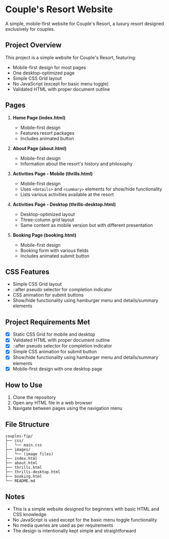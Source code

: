 # Couple's Resort Website

A simple, mobile-first website for Couple's Resort, a luxury resort designed exclusively for couples.

## Project Overview

This project is a simple website for Couple's Resort, featuring:
- Mobile-first design for most pages
- One desktop-optimized page
- Simple CSS Grid layout
- No JavaScript (except for basic menu toggle)
- Validated HTML with proper document outline

## Pages

1. **Home Page (index.html)**
   - Mobile-first design
   - Features resort packages
   - Includes animated button

2. **About Page (about.html)**
   - Mobile-first design
   - Information about the resort's history and philosophy

3. **Activities Page - Mobile (thrills.html)**
   - Mobile-first design
   - Uses `<details>` and `<summary>` elements for show/hide functionality
   - Lists various activities available at the resort

4. **Activities Page - Desktop (thrills-desktop.html)**
   - Desktop-optimized layout
   - Three-column grid layout
   - Same content as mobile version but with different presentation

5. **Booking Page (booking.html)**
   - Mobile-first design
   - Booking form with various fields
   - Includes animated submit button

## CSS Features

- Simple CSS Grid layout
- ::after pseudo selector for completion indicator
- CSS animation for submit buttons
- Show/hide functionality using hamburger menu and details/summary elements

## Project Requirements Met

- [x] Static CSS Grid for mobile and desktop
- [x] Validated HTML with proper document outline
- [x] ::after pseudo selector for completion indicator
- [x] Simple CSS animation for submit button
- [x] Show/hide functionality using hamburger menu and details/summary elements
- [x] Mobile-first design with one desktop page

## How to Use

1. Clone the repository
2. Open any HTML file in a web browser
3. Navigate between pages using the navigation menu

## File Structure

```
couples-fip/
├── css/
│   └── main.css
├── images/
│   └── (image files)
├── index.html
├── about.html
├── thrills.html
├── thrills-desktop.html
├── booking.html
└── README.md
```

## Notes

- This is a simple website designed for beginners with basic HTML and CSS knowledge
- No JavaScript is used except for the basic menu toggle functionality
- No media queries are used as per requirements
- The design is intentionally kept simple and straightforward 